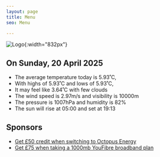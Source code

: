 ```yaml
---
layout: page
title: Menu
seo: Menu

---
```


![Logo](/images/logo.jpg){:width="832px"}

<!-- weather_marker starts -->
## On Sunday, 20 April 2025

- The average temperature today is 5.93˚C,
- With highs of 5.93˚C and lows of 5.93˚C,
- It may feel like 3.64˚C with few clouds
- The wind speed is 2.97m/s and visibility is 10000m
- The pressure is 1007hPa and humidity is 82%
- The sun will rise at 05:00 and set at 19:13

<!-- weather_marker ends -->

## Sponsors

- [Get £50 credit when switching to Octopus Energy](https://bit.ly/3oD1nnS)
- [Get £75 when taking a 1000mb YouFibre broadband plan](https://aklam.io/91zWhU?)



